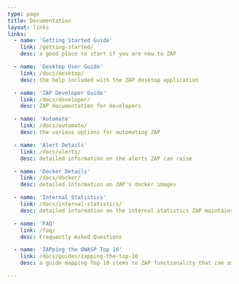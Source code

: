 ```yaml
---
type: page
title: Documentation
layout: links
links:
  - name: 'Getting Started Guide'
    link: /getting-started/
    desc: a good place to start if you are new to ZAP

  - name: 'Desktop User Guide'
    link: /docs/desktop/
    desc: the help included with the ZAP desktop application 

  - name: 'ZAP Developer Guide'
    link: /docs/developer/
    desc: ZAP documentation for developers

  - name: 'Automate'
    link: /docs/automate/
    desc: the various options for automating ZAP 

  - name: 'Alert Details'
    link: /docs/alerts/
    desc: detailed information on the alerts ZAP can raise 

  - name: 'Docker Details'
    link: /docs/docker/
    desc: detailed information on ZAP's docker images 

  - name: 'Internal Statistics'
    link: /docs/internal-statistics/
    desc: detailed information on the internal statistics ZAP maintains 

  - name: 'FAQ'
    link: /faq/
    desc: Frequently Asked Questions 

  - name: 'ZAPping the OWASP Top 10'
    link: /docs/guides/zapping-the-top-10
    desc: a guide mapping Top 10 items to ZAP functionality that can assist IT security personnel

---
```

